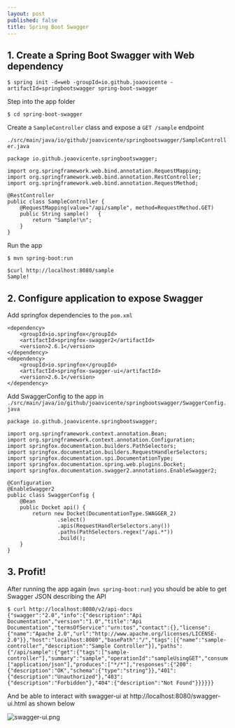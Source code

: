 ```yaml
---
layout: post
published: false
title: Spring Boot Swagger
---
```

## 1. Create a Spring Boot Swagger with Web dependency

```
$ spring init -d=web -groupId=io.github.joaovicente -artifactId=springbootswagger spring-boot-swagger
```

Step into the app folder

```
$ cd spring-boot-swagger
```

Create a ```SampleController``` class and expose a ```GET /sample``` endpoint

`./src/main/java/io/github/joaovicente/springbootswagger/SampleController.java`

```
package io.github.joaovicente.springbootswagger;

import org.springframework.web.bind.annotation.RequestMapping;
import org.springframework.web.bind.annotation.RestController;
import org.springframework.web.bind.annotation.RequestMethod;

@RestController
public class SampleController {
    @RequestMapping(value="/api/sample", method=RequestMethod.GET)
    public String sample()   {
        return "Sample!\n";
    }
}
```

Run the app
```
$ mvn spring-boot:run
```

```
$curl http://localhost:8080/sample
Sample!
```

## 2. Configure application to expose Swagger

Add springfox dependencies to the `pom.xml`

```
<dependency>
    <groupId>io.springfox</groupId>
    <artifactId>springfox-swagger2</artifactId>
    <version>2.6.1</version>
</dependency>
<dependency>
    <groupId>io.springfox</groupId>
    <artifactId>springfox-swagger-ui</artifactId>
    <version>2.6.1</version>
</dependency>
```

Add SwaggerConfig to the app in `./src/main/java/io/github/joaovicente/springbootswagger/SwaggerConfig.java`

```
package io.github.joaovicente.springbootswagger;

import org.springframework.context.annotation.Bean;
import org.springframework.context.annotation.Configuration;
import springfox.documentation.builders.PathSelectors;
import springfox.documentation.builders.RequestHandlerSelectors;
import springfox.documentation.spi.DocumentationType;
import springfox.documentation.spring.web.plugins.Docket;
import springfox.documentation.swagger2.annotations.EnableSwagger2;

@Configuration
@EnableSwagger2
public class SwaggerConfig {
    @Bean
    public Docket api() {
        return new Docket(DocumentationType.SWAGGER_2)
                .select()
                .apis(RequestHandlerSelectors.any())
                .paths(PathSelectors.regex("/api.*"))
                .build();
    }
}
```

## 3. Profit!

After running the app again (`mvn spring-boot:run`) you should be able to get Swagger JSON describing the API

```
$ curl http://localhost:8080/v2/api-docs
{"swagger":"2.0","info":{"description":"Api Documentation","version":"1.0","title":"Api Documentation","termsOfService":"urn:tos","contact":{},"license":{"name":"Apache 2.0","url":"http://www.apache.org/licenses/LICENSE-2.0"}},"host":"localhost:8080","basePath":"/","tags":[{"name":"sample-controller","description":"Sample Controller"}],"paths":{"/api/sample":{"get":{"tags":["sample-controller"],"summary":"sample","operationId":"sampleUsingGET","consumes":["application/json"],"produces":["*/*"],"responses":{"200":{"description":"OK","schema":{"type":"string"}},"401":{"description":"Unauthorized"},"403":{"description":"Forbidden"},"404":{"description":"Not Found"}}}}}}
```

And be able to interact with swagger-ui at http://localhost:8080/swagger-ui.html as shown below

![swagger-ui.png]({{site.baseurl}}/img/swagger-ui.png)



